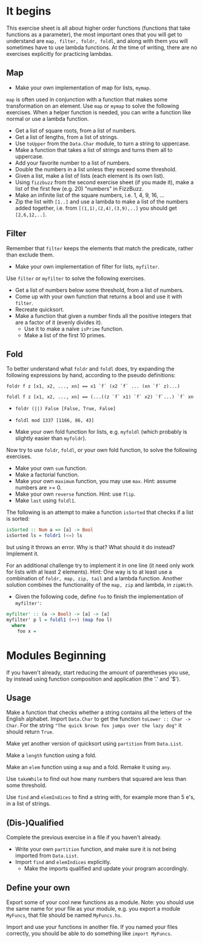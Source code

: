 It begins
=========

This exercise sheet is all about higher order functions (functions that
take functions as a parameter), the most important ones that you will
get to understand are `map, filter, foldr, foldl`, and along with them
you will sometimes have to use lambda functions. At the time of writing,
there are no exercises explicitly for practicing lambdas.

Map
---

-   Make your own implementation of map for lists, `mymap`.

`map` is often used in conjunction with a function that makes some
transformation on an element. Use `map` or `mymap` to solve the following
exercises. When a helper function is needed, you can write a function
like normal or use a lambda function.

-   Get a list of square roots, from a list of numbers.
-   Get a list of lengths, from a list of strings.
-   Use `toUpper` from the `Data.Char` module, to turn a string to uppercase.
  -   Make a function that takes a list of strings and turns them all to uppercase.
-   Add your favorite number to a list of numbers.
-   Double the numbers in a list unless they exceed some threshold.
-   Given a list, make a list of lists (each element is its own list).
-   Using `fizzbuzz` from the second exercise sheet (if you made it),
    make a list of the first few (e.g. 20) "numbers" in FizzBuzz.
-   Make an infinite list of the square numbers, i.e. 1, 4, 9, 16, ...
  -   Zip the list with `[1..]` and use a lambda to make a list of the numbers added together, i.e. from `[(1,1),(2,4),(3,9),..]` you should get `[2,6,12,..]`.


Filter
------

Remember that `filter` keeps the elements that match the predicate,
rather than exclude them. 

-   Make your own implementation of filter for lists, `myfilter`.

Use `filter` or `myfilter` to solve the following exercises.

-   Get a list of numbers below some threshold, from a list of numbers.
-   Come up with your own function that returns a bool and use it with
    `filter`.
-   Recreate quicksort.
-   Make a function that given a number finds all the positive integers
    that are a factor of it (evenly divides it).
    -   Use it to make a naïve `isPrime` function.
    -   Make a list of the first 10 primes.

Fold
----

To better understand what `foldr` and `foldl` does, try expanding the
following expressions by hand, according to the pseudo definitions:

`` foldr f z [x1, x2, ..., xn] == x1 `f` (x2 `f` ... (xn `f` z)...) ``

`` foldl f z [x1, x2, ..., xn] == (...((z `f` x1) `f` x2) `f`...) `f` xn ``

-   `foldr (||) False [False, True, False]`
-   `foldl mod 1337 [1166, 86, 43]`

-   Make your own fold function for lists, e.g. `myfoldl` (which probably is slightly easier than `myfoldr`). 

Now try to use `foldr`, `foldl`, or your own fold function, to solve the following exercises.

-   Make your own `sum` function.
-   Make a factorial function.
-   Make your own `maximum` function, you may use `max`. Hint: assume
    numbers are >= 0.
-   Make your own `reverse` function. Hint: use `flip`.
-   Make `last` using `foldl1`.

The following is an attempt to make a function `isSorted` that checks if
a list is sorted:

```haskell
isSorted :: Num a => [a] -> Bool
isSorted ls = foldr1 (<=) ls
```

but using it throws an error. Why is that? What should it do instead?
Implement it.

For an additional challenge try to implement it in one line (it need
only work for lists with at least 2 elements). Hint: One way is to at
least use a combination of `foldr, map, zip, tail` and a lambda
function. Another solution combines the functionality of the `map, zip`
and lambda, in `zipWith`.

-   Given the following code, define `foo` to finish the implementation of `myfilter'`:
```haskell
myfilter' :: (a -> Bool) -> [a] -> [a]
myfilter' p l = foldl1 (++) (map foo l)
  where
    foo x = 
```

Modules Beginning
=================

If you haven't already, start reducing the amount of parentheses you
use, by instead using function composition and application (the '.'
and '$').

Usage
-----

Make a function that checks whether a string contains all the letters of
the English alphabet. Import `Data.Char` to get the function
`toLower :: Char -> Char`. For the string
`"The quick brown fox jumps over the lazy dog"` it should return `True`.

Make yet another version of quicksort using `partition` from
`Data.List`.

Make a `length` function using a fold.

Make an `elem` function using a `map` and a fold. Remake it using `any`.

Use `takeWhile` to find out how many numbers that squared are less than
some threshold.

Use `find` and `elemIndices` to find a string with, for example more
than 5 e's, in a list of strings.

(Dis-)Qualified
---------------

Complete the previous exercise in a file if you haven't already.

-   Write your own `partition` function, and make sure it is not being
    imported from `Data.List`.
-   Import `find` and `elemIndices` explicitly.
    -   Make the imports qualified and update your program accordingly.

Define your own
---------------

Export some of your cool new functions as a module. Note: you should use
the same name for your file as your module, e.g. you export a module
`MyFuncs`, that file should be named `MyFuncs.hs`.

Import and use your functions in another file. If you named your files
correctly, you should be able to do something like `import MyFuncs`.

